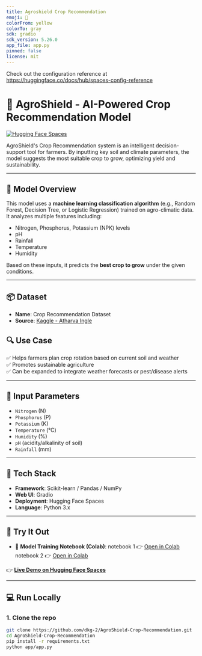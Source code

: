 ```yaml
---
title: Agroshield Crop Recommendation
emoji: 🚀
colorFrom: yellow
colorTo: gray
sdk: gradio
sdk_version: 5.26.0
app_file: app.py
pinned: false
license: mit
---
```


Check out the configuration reference at https://huggingface.co/docs/hub/spaces-config-reference


# 🌱 AgroShield - AI-Powered Crop Recommendation Model

[![Hugging Face Spaces](https://img.shields.io/badge/Live%20Demo-Hugging%20Face-blue?logo=huggingface)](https://huggingface.co/spaces/dkg-2/Agroshield_Crop_Recommendation)

AgroShield's Crop Recommendation system is an intelligent decision-support tool for farmers. By inputting key soil and climate parameters, the model suggests the most suitable crop to grow, optimizing yield and sustainability.

---

## 🧠 Model Overview

This model uses a **machine learning classification algorithm** (e.g., Random Forest, Decision Tree, or Logistic Regression) trained on agro-climatic data. It analyzes multiple features including:

- Nitrogen, Phosphorus, Potassium (NPK) levels
- pH
- Rainfall
- Temperature
- Humidity

Based on these inputs, it predicts the **best crop to grow** under the given conditions.

---


## 📦 Dataset

- **Name**: Crop Recommendation Dataset
- **Source**: [Kaggle - Atharva Ingle](https://www.kaggle.com/datasets/atharvaingle/crop-recommendation-dataset)


## 🔍 Use Case

✅ Helps farmers plan crop rotation based on current soil and weather  
✅ Promotes sustainable agriculture  
✅ Can be expanded to integrate weather forecasts or pest/disease alerts

---

## 🧪 Input Parameters

- `Nitrogen` (N)
- `Phosphorus` (P)
- `Potassium` (K)
- `Temperature` (°C)
- `Humidity` (%)
- `pH` (acidity/alkalinity of soil)
- `Rainfall` (mm)

---

## 🔧 Tech Stack

- **Framework**: Scikit-learn / Pandas / NumPy
- **Web UI**: Gradio
- **Deployment**: Hugging Face Spaces
- **Language**: Python 3.x

---

## 🚀 Try It Out

- 📓 **Model Training Notebook (Colab)**:
  notebook 1
  👉 [Open in Colab](https://colab.research.google.com/drive/11ry8pNNEOhGEAAx6I9f4ZN_nxuyunosD?usp=sharing)
  notebook 2
  👉 [Open in Colab](https://colab.research.google.com/drive/1-j6FyPZvle3kbR5O8LtEiwkATbCafPr6?usp=sharing)
    
    

  
👉 **[Live Demo on Hugging Face Spaces](https://huggingface.co/spaces/dkg-2/Agroshield_Crop_Recommendation)**

---

## 💻 Run Locally

### 1. Clone the repo
```bash
git clone https://github.com/dkg-2/AgroShield-Crop-Recommendation.git
cd AgroShield-Crop-Recommendation
pip install -r requirements.txt
python app/app.py
